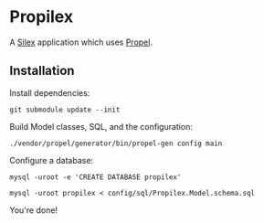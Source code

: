 Propilex
========

A [Silex](http://silex.sensiolabs.org) application which uses [Propel](http://propelorm.org).


Installation
------------

Install dependencies:

    git submodule update --init


Build Model classes, SQL, and the configuration:

    ./vendor/propel/generator/bin/propel-gen config main


Configure a database:

    mysql -uroot -e 'CREATE DATABASE propilex'

    mysql -uroot propilex < config/sql/Propilex.Model.schema.sql


You're done!
